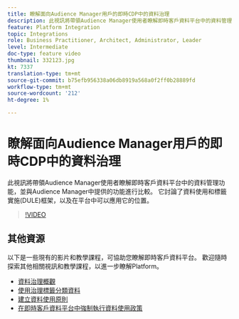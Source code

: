 ```yaml
---
title: 瞭解面向Audience Manager用戶的即時CDP中的資料治理
description: 此視訊將帶領Audience Manager使用者瞭解即時客戶資料平台中的資料管理功能，並與Audience Manager中提供的功能進行比較。 它討論了資料使用和標籤實施(DULE)框架，以及在平台中可以應用它的位置。
feature: Platform Integration
topic: Integrations
role: Business Practitioner, Architect, Administrator, Leader
level: Intermediate
doc-type: feature video
thumbnail: 332123.jpg
kt: 7337
translation-type: tm+mt
source-git-commit: b75efb956338a06db8919a568a0f2ff0b28889fd
workflow-type: tm+mt
source-wordcount: '212'
ht-degree: 1%

---
```



# 瞭解面向Audience Manager用戶的即時CDP中的資料治理

此視訊將帶領Audience Manager使用者瞭解即時客戶資料平台中的資料管理功能，並與Audience Manager中提供的功能進行比較。 它討論了資料使用和標籤實施(DULE)框架，以及在平台中可以應用它的位置。

>[!VIDEO](https://video.tv.adobe.com/v/332123/?quality=12&learn=on)

## 其他資源

以下是一些現有的影片和教學課程，可協助您瞭解即時客戶資料平台。 歡迎隨時探索其他相關視訊和教學課程，以進一步瞭解Platform。

* [資料治理概觀](https://experienceleague.adobe.com/docs/platform-learn/tutorials/data-governance/understanding-data-governance.html?lang=en#data-governance)
* [使用治理標籤分類資料](https://experienceleague.adobe.com/docs/platform-learn/tutorials/data-governance/classify-data-using-governance-labels.html?lang=en#data-governance)
* [建立資料使用原則](https://experienceleague.adobe.com/docs/platform-learn/tutorials/data-governance/create-data-usage-policies.html?lang=en#data-governance)
* [在即時客戶資料平台中強制執行資料使用政策](https://experienceleague.adobe.com/docs/platform-learn/tutorials/data-governance/enforce-data-usage-policies-in-real-time-cdp.html?lang=en#data-governance)
